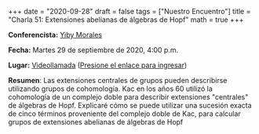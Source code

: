 +++
date      = "2020-09-28"
draft     = false
tags      = ["Nuestro Encuentro"]
title     = "Charla 51: Extensiones abelianas de álgebras de Hopf"
math      = true
+++

**Conferencista:** [Yiby Morales](https://www.researchgate.net/profile/Yiby_Morales)

**Fecha:** Martes 29 de septiembre de 2020, 4:00 p.m.

**Lugar:** [Videollamada](https://meet.google.com/izy-pzig-pbf)  ([Presione el enlace para ingresar](https://meet.google.com/izy-pzig-pbf))

**Resumen**: Las extensiones centrales de grupos pueden describirse utilizando grupos de cohomología. Kac en los años 60 utilizó la cohomología de un complejo doble para describir extensiones "centrales" de álgebras de Hopf. Explicaré cómo se puede utilizar una sucesión exacta de cinco términos proveniente del complejo doble de Kac, para calcular grupos de extensiones abelianas de álgebras de Hopf


